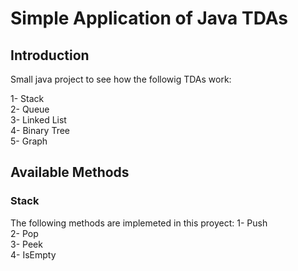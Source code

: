 # Simple Application of Java TDAs 

## Introduction
Small java project to see how the followig TDAs work:

1- Stack<br/>
2- Queue<br/>
3- Linked List<br/>
4- Binary Tree<br/>
5- Graph<br/>

## Available Methods

### Stack
The following methods are implemeted in this proyect:
1- Push<br/> 
2- Pop<br/>
3- Peek<br/>
4- IsEmpty<br/>

 


